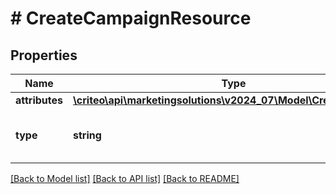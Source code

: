 # # CreateCampaignResource

## Properties

Name | Type | Description | Notes
------------ | ------------- | ------------- | -------------
**attributes** | [**\criteo\api\marketingsolutions\v2024_07\Model\CreateCampaign**](CreateCampaign.md) |  | [optional]
**type** | **string** | Canonical type name of the entity | [optional]

[[Back to Model list]](../../README.md#models) [[Back to API list]](../../README.md#endpoints) [[Back to README]](../../README.md)

